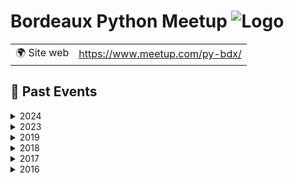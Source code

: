 # Bordeaux Python Meetup ![Logo](https://example.com/logo-bordeaux-python-meetup.png)

|                                |     |
| ------------------------------ | --- |
| 🌍 Site web                    | https://www.meetup.com/py-bdx/ |

<!-- EVENTS:START -->
## 📆 Past Events

<details>
<summary>2024</summary>

| Date | Event | Location | Link |
|------|--------|----------|------|
| Mercredi 11 décembre 2024 à 18:30 | Bordeaux Python Meetup 2024.2 | TBD | https://www.meetup.com/py-bdx/events/304470904/ |
| Jeudi 06 juin 2024 à 18:30 | Bordeaux Python Meetup 2024 | TBD | https://www.meetup.com/py-bdx/events/300614701/ |
</details>

<details>
<summary>2023</summary>

| Date | Event | Location | Link |
|------|--------|----------|------|
| Jeudi 16 février 2023 à 09:00 | Conférence francophone Python 2023 à Bordeaux | TBD | https://www.meetup.com/py-bdx/events/289726289/ |
</details>

<details>
<summary>2019</summary>

| Date | Event | Location | Link |
|------|--------|----------|------|
| Mardi 06 août 2019 à 19:00 | Afpyro : apéro Python (Okiwi hosted) | TBD | https://www.meetup.com/py-bdx/events/263669824/ |
</details>

<details>
<summary>2018</summary>

| Date | Event | Location | Link |
|------|--------|----------|------|
| Jeudi 22 novembre 2018 à 19:30 | Retour expérience S3 / Hadoop | TBD | https://www.meetup.com/py-bdx/events/256121895/ |
| Mercredi 02 mai 2018 à 19:30 | Django Girls Bordeaux: After Session | TBD | https://www.meetup.com/py-bdx/events/249592838/ |
| Mercredi 21 mars 2018 à 19:30 | Django Girls Bordeaux (permanence mensuelle) | TBD | https://www.meetup.com/py-bdx/events/248168016/ |
| Jeudi 01 mars 2018 à 19:30 | Python Bordeaux #8 : Visualisation de données | TBD | https://www.meetup.com/py-bdx/events/247587158/ |
| Mercredi 21 février 2018 à 19:30 | Django Girls Bordeaux (permanence mensuelle) | TBD | https://www.meetup.com/py-bdx/events/247151241/ |
| Mercredi 24 janvier 2018 à 19:30 | Django Girls Bordeaux (permanence mensuelle) | TBD | https://www.meetup.com/py-bdx/events/246115013/ |
</details>

<details>
<summary>2017</summary>

| Date | Event | Location | Link |
|------|--------|----------|------|
| Mercredi 13 décembre 2017 à 19:30 | Django Girls Bordeaux (permanence mensuelle) | TBD | https://www.meetup.com/py-bdx/events/245464004/ |
| Mercredi 15 novembre 2017 à 19:30 | Django Girls Bordeaux (permanence mensuelle) | TBD | https://www.meetup.com/py-bdx/events/244747708/ |
| Mercredi 12 juillet 2017 à 19:30 | Django Girls Bordeaux (permanence mensuelle) | TBD | https://www.meetup.com/py-bdx/events/240728025/ |
| Mardi 06 juin 2017 à 19:30 | Django Girls Bordeaux (permanence mensuelle) | TBD | https://www.meetup.com/py-bdx/events/240384835/ |
| Jeudi 04 mai 2017 à 19:30 | Django Girls Bordeaux (permanence mensuelle) | TBD | https://www.meetup.com/py-bdx/events/238836345/ |
| Jeudi 30 mars 2017 à 19:30 | Django Girls Bordeaux after session DGBdx#4 | TBD | https://www.meetup.com/py-bdx/events/238380531/ |
| Jeudi 23 mars 2017 à 19:00 | Python Bordeaux #7 : données géospatiales | TBD | https://www.meetup.com/py-bdx/events/238293674/ |
| Mardi 14 février 2017 à 19:00 | Django Girls Bordeaux (permanence mensuelle) | TBD | https://www.meetup.com/py-bdx/events/236826307/ |
| Mardi 17 janvier 2017 à 19:30 | Python Bordeaux #6 : microservices et luigi | TBD | https://www.meetup.com/py-bdx/events/236606920/ |
| Mardi 10 janvier 2017 à 19:30 | Django Girls Bordeaux (permanence mensuelle) | TBD | https://www.meetup.com/py-bdx/events/236098698/ |
</details>

<details>
<summary>2016</summary>

| Date | Event | Location | Link |
|------|--------|----------|------|
| Mercredi 07 décembre 2016 à 19:30 | Django Girls Bordeaux (permanence mensuelle) | TBD | https://www.meetup.com/py-bdx/events/235645273/ |
| Mercredi 16 novembre 2016 à 19:30 | Django Girls Bordeaux | TBD | https://www.meetup.com/py-bdx/events/235149134/ |
| Mercredi 09 novembre 2016 à 19:00 | Python Bordeaux #5: Panda et la fouille de données | TBD | https://www.meetup.com/py-bdx/events/234773390/ |
| Mercredi 29 juin 2016 à 19:00 | Python Bordeaux #4 | TBD | https://www.meetup.com/py-bdx/events/231686557/ |
| Mardi 24 mai 2016 à 19:00 | Python Bordeaux #3 | TBD | https://www.meetup.com/py-bdx/events/231038436/ |
| Mercredi 09 mars 2016 à 19:00 | Python Bordeaux #2 | TBD | https://www.meetup.com/py-bdx/events/228877726/ |
| Jeudi 04 février 2016 à 18:30 | Python Bordeaux #1 | TBD | https://www.meetup.com/py-bdx/events/228109596/ |
</details>
<!-- EVENTS:END -->